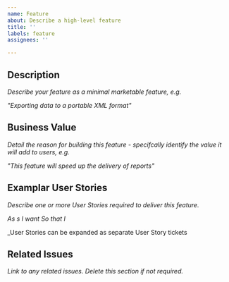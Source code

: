 ```yaml
---
name: Feature
about: Describe a high-level feature
title: ''
labels: feature
assignees: ''

---
```


## Description

_Describe your feature as a minimal marketable feature, e.g._

  _"Exporting data to a portable XML format"_

## Business Value

_Detail the reason for building this feature - specifcally identify the value it will add to users, e.g._

  _"This feature will speed up the delivery of reports"_

## Examplar User Stories

_Describe one or more User Stories required to deliver this feature._

  _As s <user or role>_
  _I want <the feature provided>_
  _So that I <benefit or value>_

_User Stories can be expanded as separate User Story tickets

## Related Issues

_Link to any related issues. Delete this section if not required._
